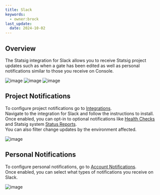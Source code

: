 ```yaml
---
title: Slack
keywords:
  - owner:brock
last_update:
  date: 2024-10-02
---
```


## Overview

The Statsig integration for Slack allows you to receive Statsig project updates such as when a gate has been edited as well as personal notifications similar to those you receive on Console.

![image](https://github.com/statsig-io/docs/assets/111380336/5f50b18e-9ad9-4477-879a-dc33bb1d135c)
![image](https://github.com/statsig-io/docs/assets/111380336/8ebaaf3e-9fb9-477c-be1d-17275690ab56)
![image](https://github.com/statsig-io/docs/assets/111380336/38c587d3-f723-486a-99fb-af515a2c1911)

## Project Notifications
To configure project notifications go to [Integrations](https://console.statsig.com/integrations).<br />
Navigate to the integration for Slack and follow the instructions to install.<br />
Once enabled, you can opt-in to optional notifications like [Health Checks](/statsig-warehouse-native/guides/pulse#health-checks) and Statsig system [Status Reports](https://status.statsig.com/).<br />
You can also filter change updates by the environment affected.

![image](https://github.com/statsig-io/docs/assets/111380336/dc58c26a-226d-41cd-bdcb-9e3ac0fe47d0)

## Personal Notifications
To configure personal notifications, go to [Account Notifications](https://console.statsig.com/account_notifications).<br />
Once enabled, you can select what types of notifications you receive on Slack.

![image](https://github.com/statsig-io/docs/assets/111380336/ccd12359-806f-4ab3-bb60-27afd7feccb1)
